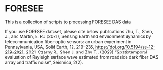 # FORESEE
This is a collection of scripts to processing FORESEE DAS data

If you use FORESEE dataset, please cite below publications
Zhu, T., Shen, J., and Martin, E. R.: (2021), Sensing Earth and environment dynamics by telecommunication fiber-optic sensors: an urban experiment in Pennsylvania, USA, Solid Earth, 12, 219–235, https://doi.org/10.5194/se-12-219-2021, 2021.
Czarny R., Shen J. and Zhu T., (2023) “Spatiotemporal evaluation of Rayleigh surface wave estimated from roadside dark fiber DAS array and traffic noise“, Seismica, 2(2).
